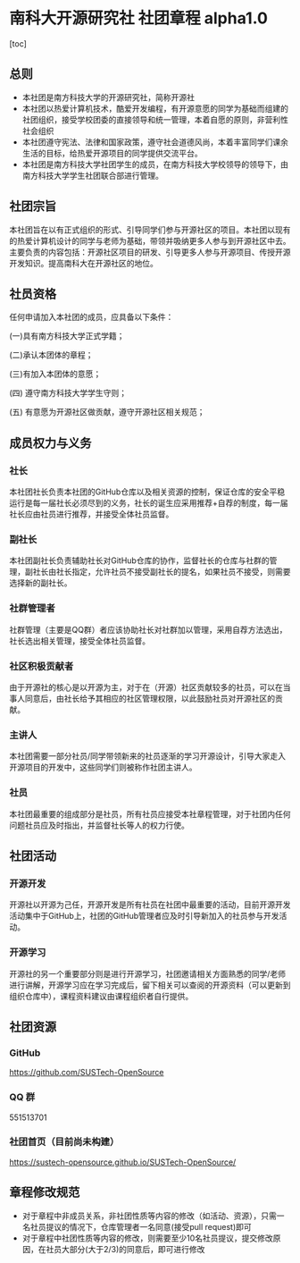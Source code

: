 # 南科大开源研究社 社团章程 alpha1.0

[toc]

## 总则

- 本社团是南方科技大学的开源研究社，简称开源社
- 本社团以热爱计算机技术，酷爱开发编程，有开源意愿的同学为基础而组建的社团组织，接受学校团委的直接领导和统一管理，本着自愿的原则，非营利性社会组织
- 本社团遵守宪法、法律和国家政策，遵守社会道德风尚，本着丰富同学们课余生活的目标，给热爱开源项目的同学提供交流平台。
- 本社团是南方科技大学社团学生的成员，在南方科技大学校领导的领导下，由南方科技大学学生社团联合部进行管理。 

## 社团宗旨

本社团旨在以有正式组织的形式、引导同学们参与开源社区的项目。本社团以现有的热爱计算机设计的同学与老师为基础，带领并吸纳更多人参与到开源社区中去。主要负责的内容包括：开源社区项目的研发、引导更多人参与开源项目、传授开源开发知识。提高南科大在开源社区的地位。

## 社员资格

任何申请加入本社团的成员，应具备以下条件：

(一)具有南方科技大学正式学籍；

(二)承认本团体的章程；

(三)有加入本团体的意愿；

(四) 遵守南方科技大学学生守则；

(五) 有意愿为开源社区做贡献，遵守开源社区相关规范；

## 成员权力与义务

### 社长

本社团社长负责本社团的GitHub仓库以及相关资源的控制，保证仓库的安全平稳运行是每一届社长必须尽到的义务，社长的诞生应采用推荐+自荐的制度，每一届社长应由社员进行推荐，并接受全体社员监督。

### 副社长

本社团副社长负责辅助社长对GitHub仓库的协作，监督社长的仓库与社群的管理，副社长由社长指定，允许社员不接受副社长的提名，如果社员不接受，则需要选择新的副社长。

### 社群管理者

社群管理（主要是QQ群）者应该协助社长对社群加以管理，采用自荐方法选出，社长选出相关管理，接受全体社员监督。

### 社区积极贡献者

由于开源社的核心是以开源为主，对于在（开源）社区贡献较多的社员，可以在当事人同意后，由社长给予其相应的社区管理权限，以此鼓励社员对开源社区的贡献。

### 主讲人

本社团需要一部分社员/同学带领新来的社员逐渐的学习开源设计，引导大家走入开源项目的开发中，这些同学们则被称作社团主讲人。

### 社员

本社团最重要的组成部分是社员，所有社员应接受本社章程管理，对于社团内任何问题社员应及时指出，并监督社长等人的权力行使。

## 社团活动

### 开源开发

开源社以开源为己任，开源开发是所有社员在社团中最重要的活动，目前开源开发活动集中于GitHub上，社团的GitHub管理者应及时引导新加入的社员参与开发活动。

### 开源学习

开源社的另一个重要部分则是进行开源学习，社团邀请相关方面熟悉的同学/老师进行讲解，开源学习应在学习完成后，留下相关可以查阅的开源资料（可以更新到组织仓库中），课程资料建议由课程组织者自行提供。

## 社团资源

### GitHub

https://github.com/SUSTech-OpenSource

### QQ 群

551513701

### 社团首页（目前尚未构建）

https://sustech-opensource.github.io/SUSTech-OpenSource/

## 章程修改规范

- 对于章程中非成员关系，非社团性质等内容的修改（如活动、资源），只需一名社员提议的情况下，仓库管理者一名同意(接受pull request)即可
- 对于章程中社团性质等内容的修改，则需要至少10名社员提议，提交修改原因，在社员大部分(大于2/3)的同意后，即可进行修改